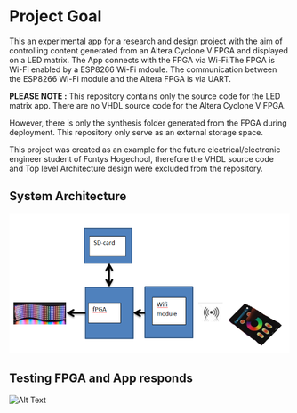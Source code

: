 # Project Goal
This an experimental app for a research and design project with the aim of controlling content generated from an Altera Cyclone V FPGA and displayed on a LED matrix. The App connects with the FPGA via Wi-Fi.The FPGA is Wi-Fi enabled by a ESP8266 Wi-Fi mdoule. The communication between the ESP8266 Wi-Fi module and the Altera FPGA is via UART.<enter>
 
  **PLEASE NOTE :** This repository contains only the source code for the LED matrix app. There are no VHDL source code for the Altera Cyclone V FPGA.<enter>
 
  However, there is only the synthesis folder generated from the FPGA during deployment. This repository only serve as an external storage space.<enter>
 
  This project was created as an example for the future electrical/electronic engineer student of
Fontys Hogechool, therefore the VHDL source code and Top level Architecture design were excluded from the repository.<enter>  

## System Architecture
![Image](https://github.com/Emchei/LED-matrix-App/blob/master/dsd.png)

## Testing FPGA and App responds
![Alt Text](https://github.com/Emchei/LED-matrix-App/blob/master/giphy-downsized-large.gif)
